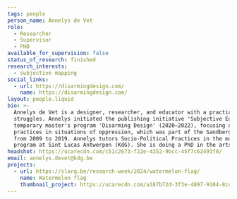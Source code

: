 ```yaml
---
tags: people
person_name: Annelys de Vet
role:
  - Researcher
  - Supervisor
  - PHD
available_for_supervision: false
status_of_research: finished
research_interests:
  - subjective mapping
social_links:
  - url: https://disarmingdesign.com/
    name: https://disarmingdesign.com/
layout: people.liquid
bio: >-
  Annelys de Vet is a designer, researcher, and educator with a practice in long-term, participative design projects engaged in social and political
  struggles. Annelys initiated the publishing initiative 'Subjective Editions,'mapping regions from the inside out by the inhabitants themselves, including 'Subjective Atlas of Brussels' (2018), and 'Subjective Atlas of Palestine'(2007). She co-founded 'Disarming Design from Palestine,' a thought-provoking design platform developing artisanal products from Palestine. She headed the
  temporary master's program 'Disarming Design' (2020–2022), focusing on design
  practices in situations of oppression, which was part of the Sandberg Instituut Amsterdam, where she was the course director of the MA in Design
  from 2009 to 2019. Annelys tutors Socio-Political Practices in the master's
  program at Sint Lucas Antwerpen (KdG). She is doing a PhD in the arts at Sint Lucas Antwerpen (KdG) / ARIA (University of Antwerp), where she will defend her PhD dissertation "Disarming Design, politics of Participatory Practices" in November 2024.
headshot: https://ucarecdn.com/c51c2673-f22e-4352-9bcc-45f7c62491f0/
email: annelys.devet@kdg.be
projects:
  - url: https://slarg.be/research-week/2024/watermelon-flag/
    name: Watermelon flag
    thumbnail_project: https://ucarecdn.com/a187b72d-3f3e-4897-9104-8cc9c33258b6/
---
```

